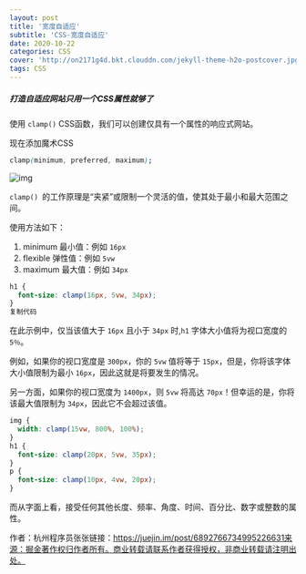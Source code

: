 ```yaml
---
layout: post
title: '宽度自适应'
subtitle: 'CSS-宽度自适应'
date: 2020-10-22
categories: CSS
cover: 'http://on2171g4d.bkt.clouddn.com/jekyll-theme-h2o-postcover.jpg'
tags: CSS
---
```


##### 打造自适应网站只用一个CSS属性就够了

使用 `clamp()` CSS函数，我们可以创建仅具有一个属性的响应式网站。

现在添加魔术CSS

```css
clamp(minimum, preferred, maximum);
```

 ![img](https://p3-juejin.byteimg.com/tos-cn-i-k3u1fbpfcp/2d21729f447b4ca8be6cb27616e6b808~tplv-k3u1fbpfcp-zoom-1.image) 

`clamp() `的工作原理是“夹紧”或限制一个灵活的值，使其处于最小和最大范围之间。

使用方法如下：

1. minimum 最小值：例如 `16px`
2. flexible 弹性值：例如 `5vw`
3. maximum 最大值：例如 `34px`

```css
h1 {
  font-size: clamp(16px, 5vw, 34px);
}
复制代码
```

在此示例中，仅当该值大于 `16px` 且小于 `34px` 时,`h1` 字体大小值将为视口宽度的 `5％`。

例如，如果你的视口宽度是 `300px`，你的 `5vw` 值将等于 `15px`，但是，你将该字体大小值限制为最小 `16px`，因此这就是将要发生的情况。

另一方面，如果你的视口宽度为 `1400px`，则 `5vw` 将高达 `70px`！但幸运的是，你将该最大值限制为 `34px`，因此它不会超过该值。

```css
img {
  width: clamp(15vw, 800%, 100%);
}
h1 {
  font-size: clamp(20px, 5vw, 35px);
}
p {
  font-size: clamp(10px, 4vw, 20px);
}
```

而从字面上看，接受任何其他长度、频率、角度、时间、百分比、数字或整数的属性。

作者：杭州程序员张张链接：https://juejin.im/post/6892766734995226631来源：掘金著作权归作者所有。商业转载请联系作者获得授权，非商业转载请注明出处。
